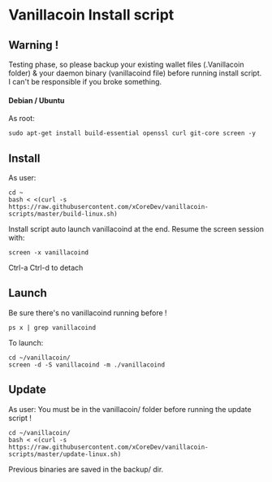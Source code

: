 # Vanillacoin Install script

## Warning !
Testing phase, so please backup your existing wallet files (.Vanillacoin folder) & your daemon binary (vanillacoind file) before running install script.
I can't be responsible if you broke something.

#### Debian / Ubuntu
As root:
```
sudo apt-get install build-essential openssl curl git-core screen -y
```

## Install
As user:
```
cd ~
bash < <(curl -s  https://raw.githubusercontent.com/xCoreDev/vanillacoin-scripts/master/build-linux.sh)
```
Install script auto launch vanillacoind at the end.
Resume the screen session with:
```
screen -x vanillacoind
```
Ctrl-a Ctrl-d to detach

## Launch
Be sure there's no vanillacoind running before !
```
ps x | grep vanillacoind
```
To launch:
```
cd ~/vanillacoin/
screen -d -S vanillacoind -m ./vanillacoind
```

## Update
As user: You must be in the vanillacoin/ folder before running the update script !

```
cd ~/vanillacoin/
bash < <(curl -s  https://raw.githubusercontent.com/xCoreDev/vanillacoin-scripts/master/update-linux.sh)
```
Previous binaries are saved in the backup/ dir.